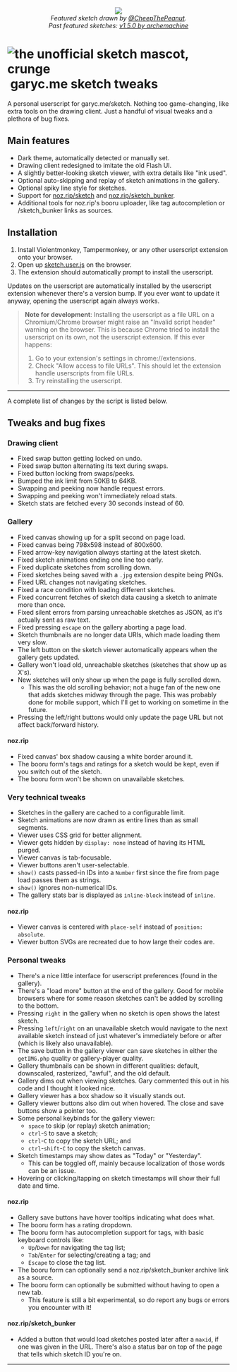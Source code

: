
<div align="center">
    <img src="https://github.com/quackbarc/garyc-sketch-tweaks/assets/49148994/55692218-8d93-4049-beb1-95b6af147ca0">
    <br>
    <i>Featured sketch drawn by <a href="https://twitter.com/CheepThePeanut">@CheepThePeanut</a>.</i>
    <br>
    <i>Past featured sketches:
        <a href="https://user-images.githubusercontent.com/49148994/225370421-ab5a70c1-729a-4c90-a1af-fe721c639189.png">
            v1.5.0 by archemachine
        </a>
    </i>
</div>

# ![the unofficial sketch mascot, crunge](/crunge.png)&nbsp;garyc.me sketch tweaks

A personal userscript for garyc.me/sketch.
Nothing too game-changing, like extra tools on the drawing client.
Just a handful of visual tweaks and a plethora of bug fixes.

## Main features

* Dark theme, automatically detected or manually set.
* Drawing client redesigned to imitate the old Flash UI.
* A slightly better-looking sketch viewer, with extra details like "ink used".
* Optional auto-skipping and replay of sketch animations in the gallery.
* Optional spiky line style for sketches.
* Support for [noz.rip/sketch](https://noz.rip/sketch/) and [noz.rip/sketch_bunker](https://noz.rip/sketch_bunker/).
* Additional tools for noz.rip's booru uploader, like tag autocompletion or /sketch_bunker links as sources.

## Installation

1. Install Violentmonkey, Tampermonkey, or any other userscript extension onto your browser.
2. Open up [sketch.user.js](https://github.com/quackbarc/garyc-sketch-tweaks/raw/master/sketch.user.js) on the browser.
3. The extension should automatically prompt to install the userscript.

Updates on the userscript are automatically installed by the userscript extension whenever there's a version bump.
If you ever want to update it anyway, opening the userscript again always works.

> **Note for development**:
> Installing the userscript as a file URL on a Chromium/Chrome browser might raise an "Invalid script header" warning on the browser.
> This is because Chrome tried to install the userscript on its own, not the userscript extension.
> If this ever happens:
>
> 1. Go to your extension's settings in chrome://extensions.
> 2. Check "Allow access to file URLs". This should let the extension handle userscripts from file URLs.
> 3. Try reinstalling the userscript.

-----

A complete list of changes by the script is listed below.

## Tweaks and bug fixes

### Drawing client

* Fixed swap button getting locked on undo.
* Fixed swap button alternating its text during swaps.
* Fixed button locking from swaps/peeks.
* Bumped the ink limit from 50KB to 64KB.
* Swapping and peeking now handle request errors.
* Swapping and peeking won't immediately reload stats.
* Sketch stats are fetched every 30 seconds instead of 60.

### Gallery

* Fixed canvas showing up for a split second on page load.
* Fixed canvas being 798x598 instead of 800x600.
* Fixed arrow-key navigation always starting at the latest sketch.
* Fixed sketch animations ending one line too early.
* Fixed duplicate sketches from scrolling down.
* Fixed sketches being saved with a `.jpg` extension despite being PNGs.
* Fixed URL changes not navigating sketches.
* Fixed a race condition with loading different sketches.
* Fixed concurrent fetches of sketch data causing a sketch to animate more than once.
* Fixed silent errors from parsing unreachable sketches as JSON, as it's actually sent as raw text.
* Fixed pressing `escape` on the gallery aborting a page load.
* Sketch thumbnails are no longer data URIs, which made loading them very slow.
* The left button on the sketch viewer automatically appears when the gallery gets updated.
* Gallery won't load old, unreachable sketches (sketches that show up as X's).
* New sketches will only show up when the page is fully scrolled down.
    * This was the old scrolling behavior; not a huge fan of the new one that adds sketches midway through the page.
      This was probably done for mobile support, which I'll get to working on sometime in the future.
* Pressing the left/right buttons would only update the page URL but not affect back/forward history.

#### noz.rip

* Fixed canvas' box shadow causing a white border around it.
* The booru form's tags and ratings for a sketch would be kept, even if you switch out of the sketch.
* The booru form won't be shown on unavailable sketches.

### Very technical tweaks

* Sketches in the gallery are cached to a configurable limit.
* Sketch animations are now drawn as entire lines than as small segments.
* Viewer uses CSS grid for better alignment.
* Viewer gets hidden by `display: none` instead of having its HTML purged.
* Viewer canvas is tab-focusable.
* Viewer buttons aren't user-selectable.
* `show()` casts passed-in IDs into a `Number` first since the fire from page load passes them as strings.
* `show()` ignores non-numerical IDs.
* The gallery stats bar is displayed as `inline-block` instead of `inline`.

#### noz.rip
* Viewer canvas is centered with `place-self` instead of `position: absolute`.
* Viewer button SVGs are recreated due to how large their codes are.

### Personal tweaks

* There's a nice little interface for userscript preferences (found in the gallery).
* There's a "load more" button at the end of the gallery. Good for mobile browsers where for some reason sketches can't be added by scrolling to the bottom.
* Pressing `right` in the gallery when no sketch is open shows the latest sketch.
* Pressing `left`/`right` on an unavailable sketch would navigate to the next available sketch instead of just whatever's immediately before or after (which is likely also unavailable).
* The save button in the gallery viewer can save sketches in either the `getIMG.php` quality or gallery-player quality.
* Gallery thumbnails can be shown in different qualities: default, downscaled, rasterized, "awful", and the old default.
* Gallery dims out when viewing sketches. Gary commented this out in his code and I thought it looked nice.
* Gallery viewer has a box shadow so it visually stands out.
* Gallery viewer buttons also dim out when hovered. The close and save buttons show a pointer too.
* Some personal keybinds for the gallery viewer:
    * `space` to skip (or replay) sketch animation;
    * `ctrl`-`S` to save a sketch;
    * `ctrl`-`C` to copy the sketch URL; and
    * `ctrl`-`shift`-`C` to copy the sketch canvas.
* Sketch timestamps may show dates as "Today" or "Yesterday".
    * This can be toggled off, mainly because localization of those words can be an issue.
* Hovering or clicking/tapping on sketch timestamps will show their full date and time.

#### noz.rip

* Gallery save buttons have hover tooltips indicating what does what.
* The booru form has a rating dropdown.
* The booru form has autocompletion support for tags, with basic keyboard controls like:
    * `Up`/`Down` for navigating the tag list;
    * `Tab`/`Enter` for selecting/creating a tag; and
    * `Escape` to close the tag list.
* The booru form can optionally send a noz.rip/sketch_bunker archive link as a source.
* The booru form can optionally be submitted without having to open a new tab.
    * This feature is still a bit experimental, so do report any bugs or errors you encounter with it!

#### noz.rip/sketch_bunker

* Added a button that would load sketches posted later after a `maxid`, if one was given in the URL.
  There's also a status bar on top of the page that tells which sketch ID you're on.

---
